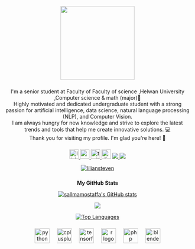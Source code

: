 <br clear="both">


###

<div align="center">
  <img height="200" src="file:///C:/Users/Rw/Desktop/Screenshot%202023-10-28%20231248.png"  />
</div>

###

<p align="center">I'm a senior student at Faculty of Faculty of science ,Helwan University ,Computer science & math (major)🧠<br>Highly motivated and dedicated undergraduate student with a strong passion for artificial intelligence, data science, natural language processing (NLP), and Computer Vision.<br>I am always hungry for new knowledge and strive to explore the latest trends and tools that help me create innovative solutions. 💻<br>Thank you for visiting my profile. I'm glad you're here! 🎉</p>

###

<div align="center">
  <a href="https://www.linkedin.com/in/salma-mostafa-090518228/" target="_blank">
    <img src="https://img.shields.io/static/v1?message=LinkedIn&logo=linkedin&label=&color=0077B5&logoColor=white&labelColor=&style=for-the-badge" height="25" alt="linkedin logo"  />
  </a>
  <a href="sm2309234@gmail.com" target="_blank">
    <img src="https://img.shields.io/static/v1?message=Gmail&logo=gmail&label=&color=D14836&logoColor=white&labelColor=&style=for-the-badge" height="25" alt="gmail logo"  />
  </a>
  <a href="https://twitter.com/Salmmamostaffa" target="_blank">
    <img src="https://img.shields.io/static/v1?message=Twitter&logo=twitter&label=&color=1DA1F2&logoColor=white&labelColor=&style=for-the-badge" height="25" alt="twitter logo"  />
  </a>
  <img src="https://img.shields.io/static/v1?message=Discord&logo=discord&label=&color=7289DA&logoColor=white&labelColor=&style=for-the-badge" height="25" alt="discord logo"  />
  <a href="https://www.kaggle.com/sallmammostaffa" rel="nofollow">
    <img src="https://camo.githubusercontent.com/6c213e8cbf705da09da24def6d5e28b8a79291205f363678a953b3e6732d5096/68747470733a2f2f696d672e736869656c64732e696f2f62616467652f4b6167676c652d3033356137643f7374796c653d666f722d7468652d6261646765266c6f676f3d6b6167676c65266c6f676f436f6c6f723d7768697465" data-canonical-src="https://img.shields.io/badge/Kaggle-035a7d?style=for-the-badge&amp;logo=kaggle&amp;logoColor=white" style="max-width: 100%;">
  </a>
  <a href="https://codeforces.com/profile/sallma" rel="nofollow">
    <img src="https://camo.githubusercontent.com/192b05ae3de2f0d8d73c7b32767d36a88a4706a5eed3b3e139b6aa49da16731e/68747470733a2f2f696d672e736869656c64732e696f2f62616467652f436f6465666f726365732d3434356639643f7374796c653d666f722d7468652d6261646765266c6f676f3d436f6465666f72636573266c6f676f436f6c6f723d7768697465" data-canonical-src="https://img.shields.io/badge/Codeforces-445f9d?style=for-the-badge&amp;logo=Codeforces&amp;logoColor=white" style="max-width: 100%;">
  </a>
</div>
<p align="center" dir="auto"> <a target="_blank" rel="noopener noreferrer nofollow" href="https://camo.githubusercontent.com/16cefe007491827b9503c1736b4fa91d7b933075aa66883e19cf6ca32853ae40/68747470733a2f2f6b6f6d617265762e636f6d2f67687076632f3f757365726e616d653d64617769646f6c6b6f266c6162656c3d50726f66696c65253230766965777326636f6c6f723d306537356236267374796c653d666c6174"><img src="https://camo.githubusercontent.com/16cefe007491827b9503c1736b4fa91d7b933075aa66883e19cf6ca32853ae40/68747470733a2f2f6b6f6d617265762e636f6d2f67687076632f3f757365726e616d653d64617769646f6c6b6f266c6162656c3d50726f66696c65253230766965777326636f6c6f723d306537356236267374796c653d666c6174" alt="liliansteven" data-canonical-src="https://komarev.com/ghpvc/?username=dawidolko&amp;label=Profile%20views&amp;color=0e75b6&amp;style=flat" style="max-width: 100%;"></a> </p>
  
###

<div align="center"> 
<b>My GitHub Stats</b>

<a href="http://www.github.com/sallmamostaffa"><img src="https://github-readme-stats.vercel.app/api?username=sallmamostaffa&show_icons=true&hide=&count_private=true&title_color=0891b2&text_color=ffffff&icon_color=0891b2&bg_color=1c1917&hide_border=true&show_icons=true" alt="sallmamostaffa's GitHub stats" /></a>

<a href="http://www.github.com/sallmamostaffa"><img src="https://github-readme-streak-stats.herokuapp.com/?user=sallmamostaffa&stroke=ffffff&background=1c1917&ring=0891b2&fire=0891b2&currStreakNum=ffffff&currStreakLabel=0891b2&sideNums=ffffff&sideLabels=ffffff&dates=ffffff&hide_border=true" /></a>


<a href="https://github.com/sallmamostaffa" align="left"><img src="https://github-readme-stats.vercel.app/api/top-langs/?username=sallmamostaffa&langs_count=10&title_color=0891b2&text_color=ffffff&icon_color=0891b2&bg_color=1c1917&hide_border=true&locale=en&custom_title=Top%20%Languages" alt="Top Languages" /></a>
###

<div align="center">
  <img src="https://cdn.jsdelivr.net/gh/devicons/devicon/icons/python/python-original.svg" height="40" alt="python logo"  />
  <img width="12" />
  <img src="https://cdn.jsdelivr.net/gh/devicons/devicon/icons/cplusplus/cplusplus-original.svg" height="40" alt="cplusplus logo"  />
  <img width="12" />
  <img src="https://cdn.jsdelivr.net/gh/devicons/devicon/icons/tensorflow/tensorflow-original.svg" height="40" alt="tensorflow logo"  />
  <img width="12" />
  <img src="https://cdn.jsdelivr.net/gh/devicons/devicon/icons/r/r-original.svg" height="40" alt="r logo"  />
  <img width="12" />
  <img src="https://cdn.jsdelivr.net/gh/devicons/devicon/icons/php/php-original.svg" height="40" alt="php logo"  />
  <img width="12" />
  <img src="https://cdn.jsdelivr.net/gh/devicons/devicon/icons/blender/blender-original.svg" height="40" alt="blender logo"  />
</div>

###






